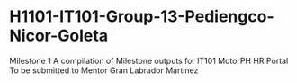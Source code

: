 # H1101-IT101-Group-13-Pediengco-Nicor-Goleta
Milestone 1
A compilation of Milestone outputs for IT101 MotorPH HR Portal
To be submitted to Mentor Gran Labrador Martinez
